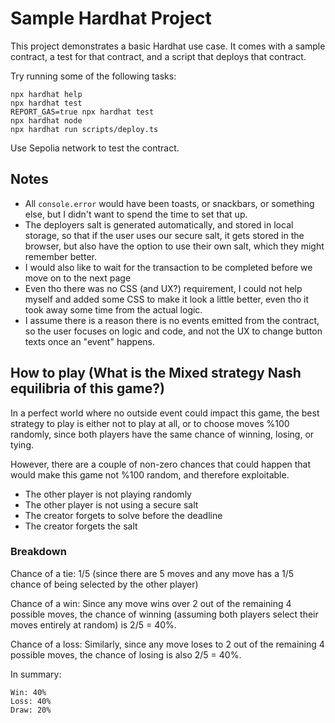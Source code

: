 # Sample Hardhat Project

This project demonstrates a basic Hardhat use case. It comes with a sample contract, a test for that contract, and a script that deploys that contract.

Try running some of the following tasks:

```shell
npx hardhat help
npx hardhat test
REPORT_GAS=true npx hardhat test
npx hardhat node
npx hardhat run scripts/deploy.ts
```

Use Sepolia network to test the contract. 

## Notes
* All `console.error` would have been toasts, or snackbars, or something else, but I didn't want to spend the time to set that up.
* The deployers salt is generated automatically, and stored in local storage, so that if the user uses our secure salt, it gets stored in the browser, but also have the option to use their own salt, which they might remember better.
* I would also like to wait for the transaction to be completed before we move on to the next page
* Even tho there was no CSS (and UX?) requirement, I could not help myself and added some CSS to make it look a little better, even tho it took away some time from the actual logic.
* I assume there is a reason there is no events emitted from the contract, so the user focuses on logic and code, and not the UX to change button texts once an "event" happens.

## How to play (What is the Mixed strategy Nash equilibria of this game?)
In a perfect world where no outside event could impact this game, the best strategy to play is either not to play at all, or to choose moves %100 randomly, since both players have the same chance of winning, losing, or tying.

However, there are a couple of non-zero chances that could happen that would make this game not %100 random, and therefore exploitable.
* The other player is not playing randomly
* The other player is not using a secure salt
* The creator forgets to solve before the deadline
* The creator forgets the salt

### Breakdown

Chance of a tie:
1/5 (since there are 5 moves and any move has a 1/5 chance of being selected by the other player)

Chance of a win:
Since any move wins over 2 out of the remaining 4 possible moves, the chance of winning (assuming both players select their moves entirely at random) is 2/5 = 40%.

Chance of a loss:
Similarly, since any move loses to 2 out of the remaining 4 possible moves, the chance of losing is also 2/5 = 40%.

In summary:

    Win: 40%
    Loss: 40%
    Draw: 20%


